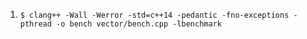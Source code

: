 1. `$ clang++ -Wall -Werror -std=c++14 -pedantic -fno-exceptions -pthread -o bench vector/bench.cpp -lbenchmark`
